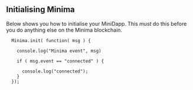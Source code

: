 ## Initialising Minima

Below shows you how to initialise your MiniDapp. This _must_ do this before you do anything else on the Minima blockchain.

```
  Minima.init( function( msg ) {

    console.log("Minima event", msg)

    if ( msg.event == "connected" ) {

      console.log("connected");
    }
  });
```
